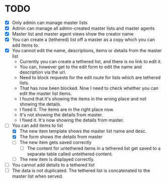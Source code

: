 # TODO

- [x] Only admin can manage master lists
- [x] Admin can manage all admin-created master lists and master agents
- [x] Master list and master agent views show the creator name
- [x] You can create a (tethered) list off a master as a copy which you can add items to.
- [x] You cannot edit the name, descriptions, items or details from the master list
    - Currently you can create a tethered list, and there is no link to edit it.
    - You can, however get to the edit form to edit the name and description via the url.
    - Need to block requests for the edit route for lists which are tethered lists.
    - That has now been blocked. Now I need to check whether you can edit the master list items.
    - I found that it's showing the items in the wrong place and not showing the details.
    - I fixed it. The items are in the right place now.
    - It's not showing the details from master.
    - I fixed it. It's now showing the details from master.
- [ ] You can add items to list
    - [x] The new item template shows the master list name and desc.
    - [x] The form shows the details from master
    - [ ] The new item gets saved correctly
        - [ ] The content for untethered items in a tethered list get saved to a separate table called untethered content.
    - [ ] The new item is displayed correctly.
- [ ] You cannot add details to a tethered list
- [ ] The data is not duplicated. The tethered list is concatenated to the master list when served.
